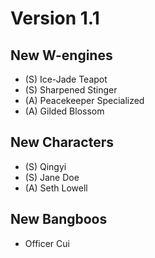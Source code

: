 # Version 1.1

## New W-engines

- (S) Ice-Jade Teapot
- (S) Sharpened Stinger
- (A) Peacekeeper Specialized
- (A) Gilded Blossom

## New Characters

- (S) Qingyi
- (S) Jane Doe
- (A) Seth Lowell

## New Bangboos

- Officer Cui
